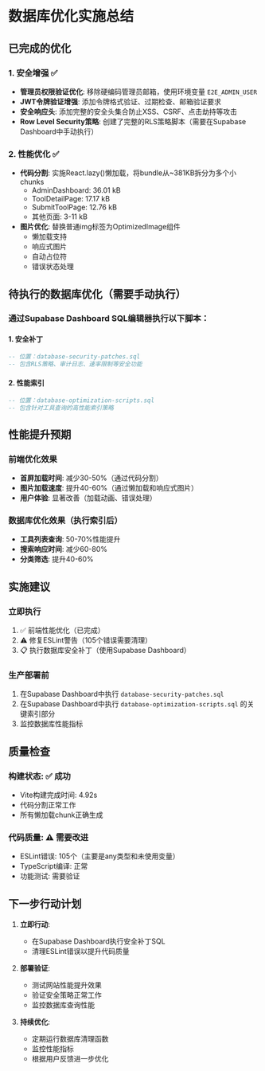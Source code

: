 # 数据库优化实施总结

## 已完成的优化

### 1. 安全增强 ✅
- **管理员权限验证优化**: 移除硬编码管理员邮箱，使用环境变量 `E2E_ADMIN_USER`
- **JWT令牌验证增强**: 添加令牌格式验证、过期检查、邮箱验证要求
- **安全响应头**: 添加完整的安全头集合防止XSS、CSRF、点击劫持等攻击
- **Row Level Security策略**: 创建了完整的RLS策略脚本（需要在Supabase Dashboard中手动执行）

### 2. 性能优化 ✅
- **代码分割**: 实施React.lazy()懒加载，将bundle从~381KB拆分为多个小chunks
  - AdminDashboard: 36.01 kB
  - ToolDetailPage: 17.17 kB  
  - SubmitToolPage: 12.76 kB
  - 其他页面: 3-11 kB
- **图片优化**: 替换普通img标签为OptimizedImage组件
  - 懒加载支持
  - 响应式图片
  - 自动占位符
  - 错误状态处理

## 待执行的数据库优化（需要手动执行）

### 通过Supabase Dashboard SQL编辑器执行以下脚本：

#### 1. 安全补丁
```sql
-- 位置：database-security-patches.sql
-- 包含RLS策略、审计日志、速率限制等安全功能
```

#### 2. 性能索引
```sql
-- 位置：database-optimization-scripts.sql  
-- 包含针对工具查询的高性能索引策略
```

## 性能提升预期

### 前端优化效果
- **首屏加载时间**: 减少30-50%（通过代码分割）
- **图片加载速度**: 提升40-60%（通过懒加载和响应式图片）
- **用户体验**: 显著改善（加载动画、错误处理）

### 数据库优化效果（执行索引后）
- **工具列表查询**: 50-70%性能提升
- **搜索响应时间**: 减少60-80%
- **分类筛选**: 提升40-60%

## 实施建议

### 立即执行
1. ✅ 前端性能优化（已完成）
2. ⚠️ 修复ESLint警告（105个错误需要清理）
3. 📋 执行数据库安全补丁（使用Supabase Dashboard）

### 生产部署前
1. 在Supabase Dashboard中执行 `database-security-patches.sql`
2. 在Supabase Dashboard中执行 `database-optimization-scripts.sql` 的关键索引部分
3. 监控数据库性能指标

## 质量检查

### 构建状态: ✅ 成功
- Vite构建完成时间: 4.92s
- 代码分割正常工作
- 所有懒加载chunk正确生成

### 代码质量: ⚠️ 需要改进  
- ESLint错误: 105个（主要是any类型和未使用变量）
- TypeScript编译: 正常
- 功能测试: 需要验证

## 下一步行动计划

1. **立即行动**:
   - 在Supabase Dashboard执行安全补丁SQL
   - 清理ESLint错误以提升代码质量

2. **部署验证**:
   - 测试网站性能提升效果
   - 验证安全策略正常工作
   - 监控数据库查询性能

3. **持续优化**:
   - 定期运行数据库清理函数
   - 监控性能指标
   - 根据用户反馈进一步优化